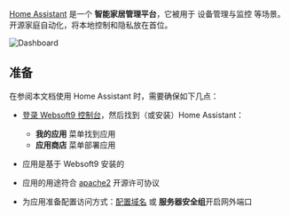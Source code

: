 [Home Assistant](https://www.home-assistant.io/) 是一个 **智能家居管理平台**，它被用于 设备管理与监控  等场景。开源家庭自动化，将本地控制和隐私放在首位。


![Dashboard](https://libs.websoft9.com/Websoft9/DocsPicture/zh/homeassistant/homeassistant-gui-websoft9.png)


## 准备

在参阅本文档使用 Home Assistant 时，需要确保如下几点：

- [登录 Websoft9 控制台](./login-console)，然后找到（或安装）Home Assistant：
  - **我的应用** 菜单找到应用 
  - **应用商店** 菜单部署应用

- 应用是基于 Websoft9 安装的


- 应用的用途符合 [apache2](https://opensource.org/licenses/Apache-2.0) 开源许可协议


- 为应用准备配置访问方式：[配置域名](./domain-set) 或 **服务器安全组**开启网外端口